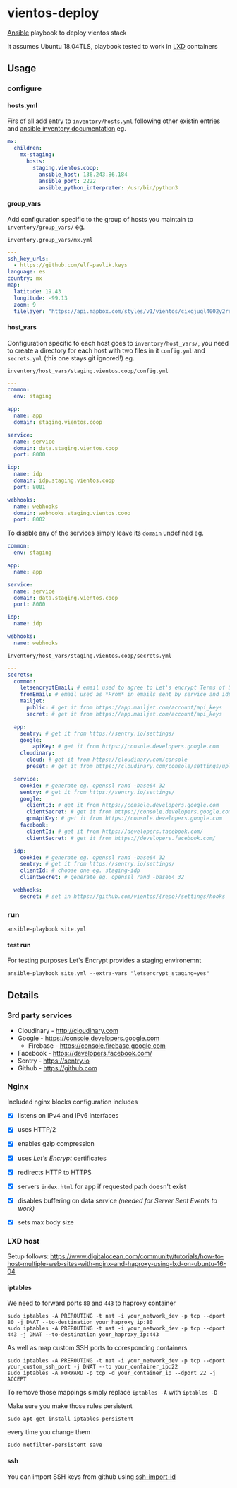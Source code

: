 # vientos-deploy

[Ansible](https://docs.ansible.com/ansible) playbook to deploy vientos stack

It assumes Ubuntu 18.04TLS, playbook tested to work in [LXD](https://linuxcontainers.org/lxd/introduction/) containers

## Usage

### configure

#### hosts.yml

Firs of all add entry to `inventory/hosts.yml` following other existin entries and [ansible inventory documentation](https://docs.ansible.com/ansible/latest/user_guide/intro_inventory.html) eg.

```yaml
mx:
  children:
    mx-staging:
      hosts:
        staging.vientos.coop:
          ansible_host: 136.243.86.184
          ansible_port: 2222
          ansible_python_interpreter: /usr/bin/python3
```

#### group_vars

Add configuration specific to the group of hosts you maintain to `inventory/group_vars/` eg.

`inventory.group_vars/mx.yml`
```yaml
---
ssh_key_urls:
  - https://github.com/elf-pavlik.keys
language: es
country: mx
map:
  latitude: 19.43
  longitude: -99.13
  zoom: 9
  tilelayer: "https://api.mapbox.com/styles/v1/vientos/cixqjuql4002y2rrsrjy004fg/tiles/256/{z}/{x}/{y}@2x?access_token=
```

#### host_vars

Configuration specific to each host goes to `inventory/host_vars/`, you need to create a directory for each host with two files in it `config.yml` and `secrets.yml` (this one stays git ignored!) eg.

`inventory/host_vars/staging.vientos.coop/config.yml`
```yaml
---
common:
  env: staging

app:
  name: app
  domain: staging.vientos.coop

service:
  name: service
  domain: data.staging.vientos.coop
  port: 8000

idp:
  name: idp
  domain: idp.staging.vientos.coop
  port: 8001

webhooks:
  name: webhooks
  domain: webhooks.staging.vientos.coop
  port: 8002
```

To disable any of the services simply leave its `domain` undefined eg.

```yaml
common:
  env: staging

app:
  name: app

service:
  name: service
  domain: data.staging.vientos.coop
  port: 8000

idp:
  name: idp

webhooks:
  name: webhooks
```

`inventory/host_vars/staging.vientos.coop/secrets.yml`
```yaml
---
secrets:
  common:
    letsencryptEmail: # email used to agree to Let's encrypt Terms of Service
    fromEmail: # email used as *From* in emails sent by service and idp
    mailjet:
      public: # get it from https://app.mailjet.com/account/api_keys
      secret: # get it from https://app.mailjet.com/account/api_keys

  app:
    sentry: # get it from https://sentry.io/settings/
    google:
        apiKey: # get it from https://console.developers.google.com
    cloudinary:
      cloud: # get it from https://cloudinary.com/console
      preset: # get it from https://cloudinary.com/console/settings/upload

  service:
    cookie: # generate eg. openssl rand -base64 32
    sentry: # get it from https://sentry.io/settings/
    google:
      clientId: # get it from https://console.developers.google.com
      clientSecret: # get it from https://console.developers.google.com
      gcmApiKey: # get it from https://console.developers.google.com
    facebook:
      clientId: # get it from https://developers.facebook.com/
      clientSecret: # get it from https://developers.facebook.com/

  idp:
    cookie: # generate eg. openssl rand -base64 32
    sentry: # get it from https://sentry.io/settings/
    clientId: # choose one eg. staging-idp
    clientSecret: # generate eg. openssl rand -base64 32

  webhooks:
    secret: # set in https://github.com/vientos/{repo}/settings/hooks

```

### run

`ansible-playbook site.yml`

#### test run

For testing purposes Let's Encrypt provides a staging environemnt

`ansible-playbook site.yml --extra-vars "letsencrypt_staging=yes"`

## Details

### 3rd party services

* Cloudinary - http://cloudinary.com
* Google - https://console.developers.google.com
  * Firebase - https://console.firebase.google.com
* Facebook - https://developers.facebook.com/
* Sentry - https://sentry.io
* Github - https://github.com

### Nginx

Included nginx blocks configuration includes
* [x] listens on IPv4 and IPv6 interfaces
* [x] uses HTTP/2
* [x] enables gzip compression
* [x] uses *Let's Encrypt* certificates
* [x] redirects HTTP to HTTPS
* [x] servers `index.html` for app if requested path doesn't exist
* [x] disables buffering on data service *(needed for Server Sent Events to work)*
* [x] sets max body size


### LXD host

Setup follows: https://www.digitalocean.com/community/tutorials/how-to-host-multiple-web-sites-with-nginx-and-haproxy-using-lxd-on-ubuntu-16-04


#### iptables

We need to forward ports `80` and `443` to haproxy container
```shell
sudo iptables -A PREROUTING -t nat -i your_network_dev -p tcp --dport 80 -j DNAT --to-destination your_haproxy_ip:80
sudo iptables -A PREROUTING -t nat -i your_network_dev -p tcp --dport 443 -j DNAT --to-destination your_haproxy_ip:443
```

As well as map custom SSH ports to coresponding containers
```shell
sudo iptables -A PREROUTING -t nat -i your_network_dev -p tcp --dport your_custom_ssh_port -j DNAT --to your_container_ip:22
sudo iptables -A FORWARD -p tcp -d your_container_ip --dport 22 -j ACCEPT
```

To remove those mappings simply replace `iptables -A` with `iptables -D`

Make sure you make those rules persistent
```shell
sudo apt-get install iptables-persistent
```

every time you change them
```shell
sudo netfilter-persistent save
```

#### ssh

You can import SSH keys from github using [ssh-import-id](https://github.com/dustinkirkland/ssh-import-id)
